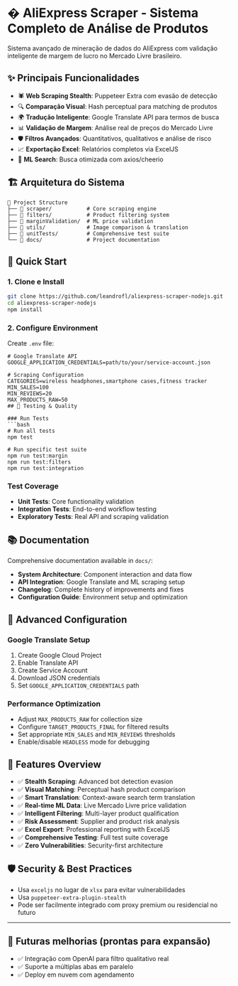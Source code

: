 
# � AliExpress Scraper - Sistema Completo de Análise de Produtos

Sistema avançado de mineração de dados do AliExpress com validação inteligente de margem de lucro no Mercado Livre brasileiro.

## ✨ Principais Funcionalidades

- 🕷️ **Web Scraping Stealth**: Puppeteer Extra com evasão de detecção
- 🔍 **Comparação Visual**: Hash perceptual para matching de produtos
- 🌍 **Tradução Inteligente**: Google Translate API para termos de busca
- 📊 **Validação de Margem**: Análise real de preços do Mercado Livre
- 🛡️ **Filtros Avançados**: Quantitativos, qualitativos e análise de risco
- 📈 **Exportação Excel**: Relatórios completos via ExcelJS
- 🎯 **ML Search**: Busca otimizada com axios/cheerio

## 🏗️ Arquitetura do Sistema

```
📁 Project Structure
├── 📁 scraper/           # Core scraping engine
├── 📁 filters/           # Product filtering system
├── 📁 marginValidation/  # ML price validation
├── 📁 utils/             # Image comparison & translation
├── 📁 unitTests/         # Comprehensive test suite
└── 📁 docs/              # Project documentation
```

## 🚀 Quick Start

### 1. **Clone e Install**

```bash
git clone https://github.com/leandrofl/aliexpress-scraper-nodejs.git
cd aliexpress-scraper-nodejs
npm install
```

### 2. **Configure Environment**

Create `.env` file:

```env
# Google Translate API
GOOGLE_APPLICATION_CREDENTIALS=path/to/your/service-account.json

# Scraping Configuration
CATEGORIES=wireless headphones,smartphone cases,fitness tracker
MIN_SALES=100
MIN_REVIEWS=20
MAX_PRODUCTS_RAW=50
## 🧪 Testing & Quality

### Run Tests
```bash
# Run all tests
npm test

# Run specific test suite
npm run test:margin
npm run test:filters
npm run test:integration
```

### Test Coverage
- **Unit Tests**: Core functionality validation
- **Integration Tests**: End-to-end workflow testing
- **Exploratory Tests**: Real API and scraping validation

## 📚 Documentation

Comprehensive documentation available in `docs/`:

- **System Architecture**: Component interaction and data flow
- **API Integration**: Google Translate and ML scraping setup
- **Changelog**: Complete history of improvements and fixes
- **Configuration Guide**: Environment setup and optimization

## 🔧 Advanced Configuration

### Google Translate Setup
1. Create Google Cloud Project
2. Enable Translate API
3. Create Service Account
4. Download JSON credentials
5. Set `GOOGLE_APPLICATION_CREDENTIALS` path

### Performance Optimization
- Adjust `MAX_PRODUCTS_RAW` for collection size
- Configure `TARGET_PRODUCTS_FINAL` for filtered results
- Set appropriate `MIN_SALES` and `MIN_REVIEWS` thresholds
- Enable/disable `HEADLESS` mode for debugging

## 🚀 Features Overview

- ✅ **Stealth Scraping**: Advanced bot detection evasion
- ✅ **Visual Matching**: Perceptual hash product comparison
- ✅ **Smart Translation**: Context-aware search term translation
- ✅ **Real-time ML Data**: Live Mercado Livre price validation
- ✅ **Intelligent Filtering**: Multi-layer product qualification
- ✅ **Risk Assessment**: Supplier and product risk analysis
- ✅ **Excel Export**: Professional reporting with ExcelJS
- ✅ **Comprehensive Testing**: Full test suite coverage
- ✅ **Zero Vulnerabilities**: Security-first architecture

## 🛡️ Security & Best Practices

- Usa `exceljs` no lugar de `xlsx` para evitar vulnerabilidades
- Usa `puppeteer-extra-plugin-stealth`
- Pode ser facilmente integrado com proxy premium ou residencial no futuro

---

## 🔄 Futuras melhorias (prontas para expansão)

- ✅ Integração com OpenAI para filtro qualitativo real
- ✅ Suporte a múltiplas abas em paralelo
- ✅ Deploy em nuvem com agendamento
